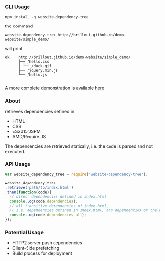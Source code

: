 ### CLI Usage
```shell
npm install -g website-dependency-tree
```
the command
```shell
website-dependency-tree http://brillout.github.io/demo-website/simple_demo/
```
will print
```
ok    http://brillout.github.io/demo-website/simple_demo/
      ├─┬ /hello.css
      │ └── /duck.gif
      ├── /jquery.min.js
      └── /hello.js
      
```

A more complete demonstration is available [here](https://github.com/brillout/demo-website)

### About

retrieves dependencies defined in
 - HTML
 - CSS
 - ES2015/JSPM
 - AMD/Require.JS

The dependencies are retrieved statically, i.e. the code is parsed and not executed.

### API Usage

```js
var website_dependency_tree = require('website-dependency-tree');

website_dependency_tree
.retrieve('path/to/index.html')
.then(function(code){
  // direct dependencies defined in index.html
  console.log(code.dependencies);
  // all transitive dependencies of index.html,
  // i.e. dependencies defined in index.html, and dependencies of the dependencies, etc.
  console.log(code.dependencies_all);
});
```

### Potential Usage

 - HTTP2 server push dependencies
 - Client-Side prefetching
 - Build process for deployment
